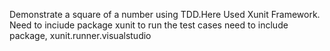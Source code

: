 Demonstrate a square of a number using TDD.Here Used Xunit Framework.
Need to inciude package xunit
to run the test cases need to include package, xunit.runner.visualstudio
